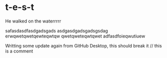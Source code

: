 # t-e-s-t

He walked on the waterrrrr

safasdasdfasdgadsgads
asdgasdgadsgadsgsdag
  erwqwetqwetqewteqwtqw
    qwetqweteqwtqwet
    adfasdfoieqwutiuew
    
Writting some update again from GitHub Desktop, this should break it
// this is a comment
